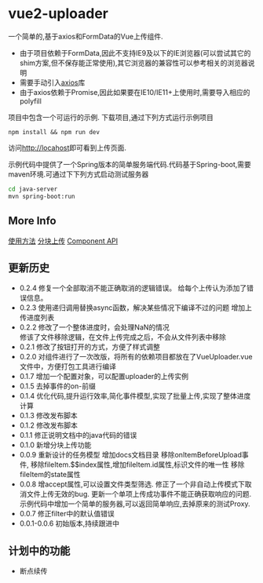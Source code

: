 # vue2-uploader
一个简单的,基于axios和FormData的Vue上传组件.
* 由于项目依赖于FormData,因此不支持IE9及以下的IE浏览器(可以尝试其它的shim方案,但不保存能正常使用),其它浏览器的兼容性可以参考相关的浏览器说明
* 需要手动引入[axios](https://github.com/axios/axios)库
* 由于axios依赖于Promise,因此如果要在IE10/IE11+上使用时,需要导入相应的polyfill

项目中包含一个可运行的示例.
下载项目,通过下列方式运行示例项目
```
npm install && npm run dev
```
访问[http://locahost](http://locahost)即可看到上传页面.

示例代码中提供了一个Spring版本的简单服务端代码.代码基于Spring-boot,需要maven环境.可通过下下列方式启动测试服务器
```bash
cd java-server
mvn spring-boot:run
```

## More Info
[使用方法](https://github.com/ldwqh0/vue2-uploader/wiki/%E4%BD%BF%E7%94%A8%E6%96%B9%E6%B3%95)
[分块上传](https://github.com/ldwqh0/vue2-uploader/wiki/Component-API)
[Component API](https://github.com/ldwqh0/vue2-uploader/wiki/Component-API)
## 更新历史
* 0.2.4 修复一个全部取消不能正确取消的逻辑错误。
  给每个上传认为添加了错误信息。
* 0.2.3 使用递归调用替换async函数，解决某些情况下编译不过的问题
  增加上传进度列表
* 0.2.2 修改了一个整体进度时，会处理NaN的情况<br>
  修该了文件移除逻辑，在文件上传完成之后，不会从文件列表中移除
* 0.2.1 修改了按钮打开的方式，方便了样式调整
* 0.2.0 对组件进行了一次改版，将所有的依赖项目都放在了VueUploader.vue文件中，方便打包工具进行编译
* 0.1.7
  增加一个配置对象，可以配置uploader的上传实例
* 0.1.5
  去掉事件的on-前缀
* 0.1.4
  优化代码,提升运行效率,简化事件模型,实现了批量上传,实现了整体进度计算
* 0.1.3
  修改发布脚本
* 0.1.2
  修改发布脚本
* 0.1.1
  修正说明文档中的java代码的错误
* 0.1.0
  新增分块上传功能
* 0.0.9
  重新设计的任务模型
  增加docs文档目录
  移除onItemBeforeUpload事件,
  移除fileItem.$$index属性,增加fileItem.id属性,标识文件的唯一性
  移除fileItem的state属性
* 0.0.8
  增accept属性,可以设置文件类型筛选.
  修正了一个非自动上传模式下取消文件上传无效的bug.
  更新一个单项上传成功事件不能正确获取响应的问题.
  示例代码中增加一个简单的服务器,可以返回简单响应,去掉原来的测试Proxy.
* 0.0.7
  修正filter中的默认值错误
* 0.0.1-0.0.6
  初始版本,持续跟进中
## 计划中的功能
* 断点续传

